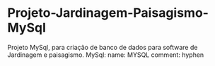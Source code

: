 # Projeto-Jardinagem-Paisagismo-MySql
Projeto MySql, para criação de banco de dados para software de Jardinagem e paisagismo.
MySql:
  name: MYSQL
  comment: hyphen
